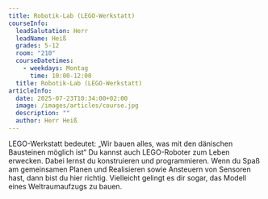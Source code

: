 ```yaml
---
title: Robotik-Lab (LEGO-Werkstatt)
courseInfo:
  leadSalutation: Herr
  leadName: Heiß
  grades: 5-12
  room: "210"
  courseDatetimes:
    - weekdays: Montag
      time: 10:00-12:00
  title: Robotik-Lab (LEGO-Werkstatt)
articleInfo:
  date: 2025-07-23T10:34:00+02:00
  image: /images/articles/course.jpg
  description: ""
  author: Herr Heiß
---
```


LEGO-Werkstatt bedeutet: „Wir bauen alles, was mit den dänischen Bausteinen möglich ist“ Du kannst auch LEGO-Roboter zum Leben erwecken. Dabei lernst du konstruieren und programmieren. Wenn du Spaß am gemeinsamen Planen und Realisieren sowie Ansteuern von Sensoren hast, dann bist du hier richtig. Vielleicht gelingt es dir sogar, das Modell eines Weltraumaufzugs zu bauen.
